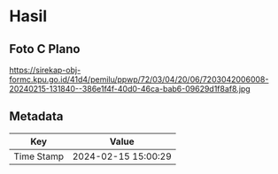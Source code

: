 # Hasil

## Foto C Plano

https://sirekap-obj-formc.kpu.go.id/41d4/pemilu/ppwp/72/03/04/20/06/7203042006008-20240215-131840--386e1f4f-40d0-46ca-bab6-09629d1f8af8.jpg


## Metadata

| Key        | Value               |
| ---------- | ------------------- |
| Time Stamp | 2024-02-15 15:00:29 |



